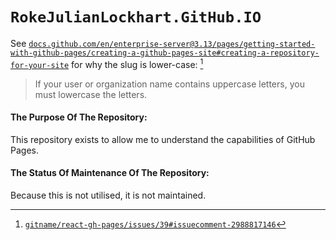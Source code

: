 # `RokeJulianLockhart.GitHub.IO`

See [`docs.github.com/en/enterprise-server@3.13/pages/getting-started-with-github-pages/creating-a-github-pages-site#creating-a-repository-for-your-site`](https://docs.github.com/en/enterprise-server@3.13/pages/getting-started-with-github-pages/creating-a-github-pages-site#creating-a-repository-for-your-site:~:text=If%20your%20user%20or%20organization%20name%20contains%20uppercase%20letters%2C%20you%20must%20lowercase%20the%20letters.) for why the slug is lower-case: [^1]

> If your user or organization name contains uppercase letters, you must lowercase the letters.

[^1]: [`gitname/react-gh-pages/issues/39#issuecomment-2988817146`](https://github.com/gitname/react-gh-pages/issues/39#issuecomment-2988817146)

#### The Purpose Of The Repository:

This repository exists to allow me to understand the capabilities of GitHub Pages.

#### The Status Of Maintenance Of The Repository:

Because this is not utilised, it is not maintained.
